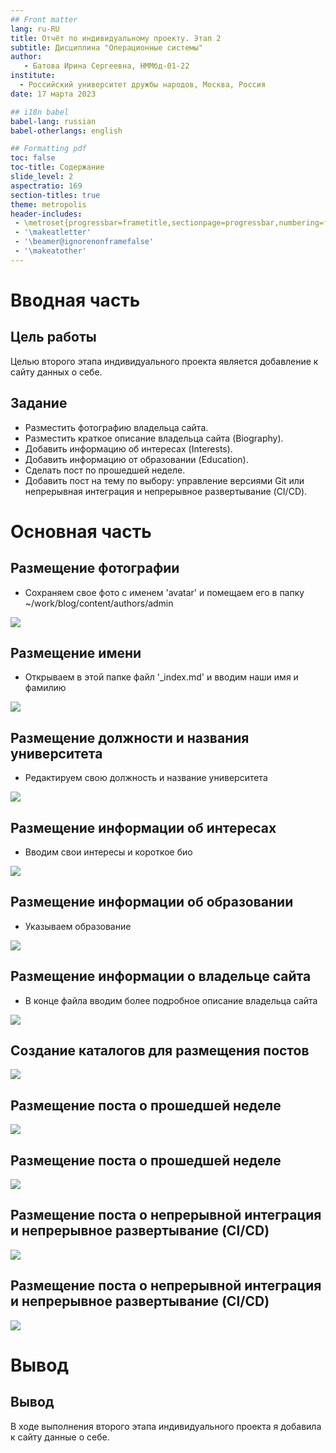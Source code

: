 ```yaml
---
## Front matter
lang: ru-RU
title: Отчёт по индивидуальному проекту. Этап 2
subtitle: Дисциплина "Операционные системы"
author:
   - Батова Ирина Сергеевна, НММбд-01-22
institute:
  - Российский университет дружбы народов, Москва, Россия
date: 17 марта 2023

## i18n babel
babel-lang: russian
babel-otherlangs: english

## Formatting pdf
toc: false
toc-title: Содержание
slide_level: 2
aspectratio: 169
section-titles: true
theme: metropolis
header-includes:
 - \metroset{progressbar=frametitle,sectionpage=progressbar,numbering=fraction}
 - '\makeatletter'
 - '\beamer@ignorenonframefalse'
 - '\makeatother'
---
```


# Вводная часть

## Цель работы

Целью второго этапа индивидуального проекта является добавление к сайту данных о себе.

## Задание

- Разместить фотографию владельца сайта.
- Разместить краткое описание владельца сайта (Biography).
- Добавить информацию об интересах (Interests).
- Добавить информацию от образовании (Education).
- Сделать пост по прошедшей неделе.
- Добавить пост на тему по выбору: управление версиями Git или непрерывная интеграция и непрерывное развертывание (CI/CD).

# Основная часть

## Размещение фотографии

- Сохраняем свое фото с именем 'avatar' и помещаем его в папку ~/work/blog/content/authors/admin

![](./image/1.png)

## Размещение имени

- Открываем в этой папке файл '_index.md' и вводим наши имя и фамилию

![](./image/2.png)

## Размещение должности и названия университета

- Редактируем свою должность и название университета 

![](./image/3.png)

## Размещение информации об интересах

- Вводим свои интересы и короткое био 

![](./image/4.png)

## Размещение информации об образовании

- Указываем образование 

![](./image/5.png)

## Размещение информации о владельце сайта 

- В конце файла вводим более подробное описание владельца сайта 

![](./image/6.png)

## Создание каталогов для размещения постов

![](./image/8.png)

## Размещение поста о прошедшей неделе

![](./image/10.png)

## Размещение поста о прошедшей неделе

![](./image/11.png)

## Размещение поста о непрерывной интеграция и непрерывное развертывание (CI/CD)

![](./image/12.png)

## Размещение поста о непрерывной интеграция и непрерывное развертывание (CI/CD)

![](./image/13.png)

# Вывод

## Вывод

В ходе выполнения второго этапа индивидуального проекта я добавила к сайту данные о себе.

